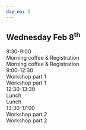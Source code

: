 ```yaml
---
day_no: 3
---
```

<article class="schedule">
   <hgroup class="row">
      <h2 class="col-md-10 col-md-offset-2">Wednesday <span>Feb 8<sup>th</sup></span></h2>
   </hgroup>
   <section class="timetable">
      <div class="row meta">
         <div class="col-xs-2 col-sm-1 start-time"><time class="start">8:30-9:00</time></div>
         <div class="visible-sm-block col-sm-10 description">Morning coffee &amp; Registration</div>
         <div class="col-xs-12 hidden-sm col-md-10 description">Morning coffee &amp; Registration</div>
      </div>
      <div class="row keynote">
         <div class="col-xs-2 col-sm-1 start-time"><time class="start">9:00-12:30</time></div>
         <div class="visible-sm-block col-sm-10 description">Workshop part 1</div>
         <div class="col-xs-12 hidden-sm col-md-10 description">Workshop part 1</div>
      </div>
      <div class="row break">
         <div class="col-xs-2 col-sm-1 start-time"><time class="start">12:30-13:30</time></div>
         <div class="visible-xs-block col-xs-8 visible-sm-block col-sm-10 description">Lunch</div>
         <div class="hidden-xs hidden-sm col-md-10 description">Lunch</div>
      </div>
      <div class="row keynote">
         <div class="col-xs-2 col-sm-1 start-time"><time class="start">13:30-17:00</time></div>
         <div class="visible-sm-block col-sm-10 description">Workshop part 2</div>
         <div class="col-xs-12 hidden-sm col-md-10 description">Workshop part 2</div>
      </div>
   </section>
</article>
